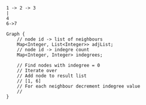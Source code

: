         1 -> 2 -> 3
        |
        4
        6->7
```ignorelang
    Graph {
        // node id -> list of neighbours
        Map<Integer, List<Integer>> adjList;
        // node id -> indegre count
        Map<Integer, Integer> indegrees;
        
        // Find nodes with indegree = 0
        // Iterate over
        // Add node to result list 
        // [1, 6]
        // For each neighbour decrement indegree value
        //
    }
```